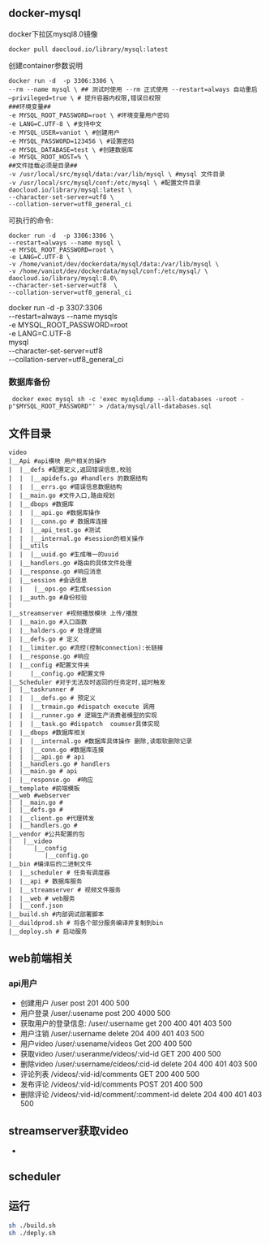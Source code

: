 
## docker-mysql

docker下拉区mysql8.0镜像

```shell
docker pull daocloud.io/library/mysql:latest
```

创建container参数说明

```shell
docker run -d  -p 3306:3306 \
--rm --name mysql \ ## 测试时使用 --rm 正式使用 --restart=always 自动重启
–privileged=true \ # 提升容器内权限,错误日权限
###环境变量##
-e MYSQL_ROOT_PASSWORD=root \ #环境变量用户密码
-e LANG=C.UTF-8 \ #支持中文
-e MYSQL_USER=vaniot \ #创建用户
-e MYSQL_PASSWORD=123456 \ #设置密码
-e MYSQL_DATABASE=test \ #创建数据库
-e MYSQL_ROOT_HOST=% \
##文件挂载必须是目录##
-v /usr/local/src/mysql/data:/var/lib/mysql \ #mysql 文件目录
-v /usr/local/src/mysql/conf:/etc/mysql \ #配置文件目录
daocloud.io/library/mysql:latest \
--character-set-server=utf8 \
--collation-server=utf8_general_ci
```

可执行的命令:

```shell
docker run -d  -p 3306:3306 \
--restart=always --name mysql \
-e MYSQL_ROOT_PASSWORD=root \
-e LANG=C.UTF-8 \
-v /home/vaniot/dev/dockerdata/mysql/data:/var/lib/mysql \
-v /home/vaniot/dev/dockerdata/mysql/conf:/etc/mysql/ \
daocloud.io/library/mysql:8.0\
--character-set-server=utf8  \
--collation-server=utf8_general_ci
```

docker run -d  -p 3307:3306 \
--restart=always --name mysqls \
-e MYSQL_ROOT_PASSWORD=root \
-e LANG=C.UTF-8 \
mysql \
--character-set-server=utf8  \
--collation-server=utf8_general_ci


### 数据库备份

```shell
 docker exec mysql sh -c 'exec mysqldump --all-databases -uroot -p"$MYSQL_ROOT_PASSWORD"' > /data/mysql/all-databases.sql
```

文件目录
---

```shell
video
|__Api #api模块 用户相关的操作
|  |__defs #配置定义,返回错误信息,校验
|  |  |__apidefs.go #handlers 的数据结构
|  |  |__errs.go #错误信息数据结构
|  |__main.go #文件入口,路由规划
|  |__dbops #数据库
|  |  |__api.go #数据库操作
|  |  |__conn.go # 数据库连接
|  |  |__api_test.go #测试
|  |  |__internal.go #session的相关操作
|  |__utils
|  |  |__uuid.go #生成唯一的uuid
|  |__handlers.go #路由的具体文件处理
|  |__response.go #响应消息
|  |__session #会话信息
|  |   |__ops.go #生成session
|  |__auth.go #身份校验
|
|__streamserver #视频播放模块 上传/播放
|  |__main.go #入口函数
|  |__halders.go # 处理逻辑
|  |__defs.go # 定义
|  |__limiter.go #流控(控制connection):长链接
|  |__response.go #响应
|  |__config #配置文件夹
|     |__config.go #配置文件
|__Scheduler #对于无法及时返回的任务定时,延时触发
|  |__taskrunner #
|  |  |__defs.go # 预定义
|  |  |__trmain.go #dispatch execute 调用
|  |  |__runner.go # 逻辑生产消费者模型的实现
|  |  |__task.go #dispatch  coumser具体实现
|  |__dbops #数据库相关
|  |  |__internal.go #数据库具体操作 删除,读取软删除记录
|  |  |__conn.go #数据库连接
|  |  |__api.go # api
|  |__handlers.go # handlers
|  |__main.go # api
|  |__response.go  #响应
|__template #前端模板
|__web #webserver
|  |__main.go #
|  |__defs.go #
|  |__client.go #代理转发
|  |__handlers.go #
|__vendor #公共配置的包
|   |__video
|      |__config
|         |__config.go
|__bin #编译后的二进制文件
|  |__scheduler # 任务有调度器
|  |__api # 数据库服务
|  |__streamserver # 视频文件服务
|  |__web # web服务
|  |__conf.json
|__build.sh #内部调试部署脚本
|__duildprod.sh # 将各个部分服务编译并复制到bin
|__deploy.sh # 启动服务
```
## web前端相关
### api用户
- 创建用户 /user post 201 400 500
- 用户登录 /user/:usename post 200 4000 500
- 获取用户的登录信息: /user/:username get 200 400 401 403 500
- 用户注销 /user/:username delete 204 400 401 403 500
- 用户video /user/:usename/videos Get 200 400 500
- 获取video /user/:useranme/videos/:vid-id GET 200 400 500
- 删除video /user/:username/cideos/:cid-id delete 204 400 401 403 500
- 评论列表 /videos/:vid-id/comments GET 200 400 500
- 发布评论 /videos/:vid-id/comments POST 201 400 500
- 删除评论 /videos/:vid-id/comment/:comment-id delete 204 400 401 403 500
## streamserver获取video
- 
## scheduler


## 运行
```bash
sh ./build.sh
sh ./deply.sh
```